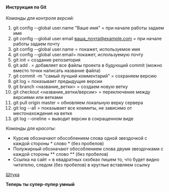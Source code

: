 #### **Инструкция по Git**

*Команды для контроля версий:*

1. git config --global user.name "Ваше имя" = при начале работы задаем имя
2. git config --global user.email ваша_почта@example.com = при начале работы задаем почту
3. git config --global user.name = покажет, используемое имя
4. git config --global user.email= покажет, используемую почту
5. git init = создание репозитория
6. git add . = добавляет все файлы проекта в будующий commit (можно вместо точки написать название файла)
7. git commit -m "самый лучший комментарий" = сохраняем версию
8. git log = показывает предыдущие версии
9. git branch <название_ветки> = создаем новую ветку
10. git checkout <название_ветки/версии> = переключение между версиями или ветками
11. git pull origin master = обновляем локальную верку сервера
12. git log --all = показывает все коммиты, не зависимо от местонахождения на ветке
13. git log --oneline = выводит версии в сокращенном виде


*Команды для красоты:*

* Курсив обозначают обособлением слова одной звездочкой с каждой стороны * слово * (без пробелов)
* Полужирный обозначают обособлением слова двумя звездочками с каждой стороны ** слово ** (без пробелов)
* Ссылка на сайт = в квадратных скобках пишем то, что будет видно читателю, следом (без пробелов) в круглые вставляем ссылку

[Штука](https://disk.yandex.ru/i/sSG1g-ffs7EHJA)

**Теперь ты супер-пупер умный**
